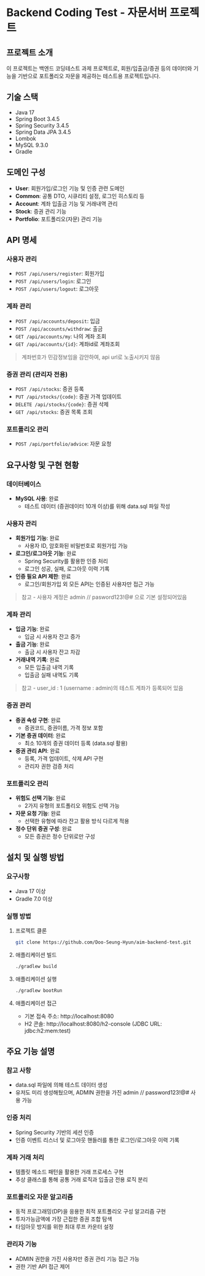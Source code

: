 # Backend Coding Test - 자문서버 프로젝트

## 프로젝트 소개
이 프로젝트는 백엔드 코딩테스트 과제 프로젝트로, 회원/입출금/증권 등의 데이터와 기능을 기반으로 포트폴리오 자문을 제공하는 테스트용 프로젝트입니다.

## 기술 스택
- Java 17
- Spring Boot 3.4.5
- Spring Security 3.4.5
- Spring Data JPA 3.4.5
- Lombok
- MySQL 9.3.0
- Gradle

## 도메인 구성
- **User**: 회원가입/로그인 기능 및 인증 관련 도메인
- **Common**: 공통 DTO, 시큐리티 설정, 로그인 히스토리 등
- **Account**: 계좌 입출금 기능 및 거래내역 관리
- **Stock**: 증권 관리 기능
- **Portfolio**: 포트폴리오(자문) 관리 기능

## API 명세

### 사용자 관리
- `POST /api/users/register`: 회원가입
- `POST /api/users/login`: 로그인
- `POST /api/users/logout`: 로그아웃

### 계좌 관리
- `POST /api/accounts/deposit`: 입금
- `POST /api/accounts/withdraw`: 출금
- `GET /api/accounts/my`: 나의 계좌 조회
- `GET /api/accounts/{id}`: 계좌id로 계좌조회

 > 계좌번호가 민감정보임을 감안하여, api url로 노출시키지 않음

### 증권 관리 (관리자 전용)
- `POST /api/stocks`: 증권 등록
- `PUT /api/stocks/{code}`: 증권 가격 업데이트
- `DELETE /api/stocks/{code}`: 증권 삭제
- `GET /api/stocks`: 증권 목록 조회

### 포트폴리오 관리
- `POST /api/portfolio/advice`: 자문 요청

## 요구사항 및 구현 현황

### 데이터베이스
- **MySQL 사용**: 완료
    - 테스트 데이터 (증권데이터 10개 이상)를 위해 data.sql 파일 작성

### 사용자 관리
- **회원가입 기능**: 완료
    - 사용자 ID, 암호화된 비밀번호로 회원가입 가능
- **로그인/로그아웃 기능**: 완료
    - Spring Security를 활용한 인증 처리
    - 로그인 성공, 실패, 로그아웃 이력 기록
- **인증 필요 API 제한**: 완료
    - 로그인/회원가입 외 모든 API는 인증된 사용자만 접근 가능
> 참고 - 사용자 계정은 admin // pasword123!@#  으로 기본 설정되어있음

### 계좌 관리
- **입금 기능**: 완료
    - 입금 시 사용자 잔고 증가
- **출금 기능**: 완료
    - 출금 시 사용자 잔고 차감
- **거래내역 기록**: 완료
    - 모든 입출금 내역 기록
    - 입출금 실패 내역도 기록
> 참고 - user_id : 1 (username : admin)의 테스트 계좌가 등록되어 있음

### 증권 관리
- **증권 속성 구현**: 완료
    - 증권코드, 증권이름, 가격 정보 포함
- **기본 증권 데이터**: 완료
    - 최소 10개의 증권 데이터 등록 (data.sql 활용)
- **증권 관리 API**: 완료
    - 등록, 가격 업데이트, 삭제 API 구현
    - 관리자 권한 검증 처리

### 포트폴리오 관리
- **위험도 선택 기능**: 완료
    - 2가지 유형의 포트폴리오 위험도 선택 가능
- **자문 요청 기능**: 완료
    - 선택한 유형에 따라 잔고 활용 방식 다르게 적용
- **정수 단위 증권 구성**: 완료
    - 모든 증권은 정수 단위로만 구성

## 설치 및 실행 방법

### 요구사항
- Java 17 이상
- Gradle 7.0 이상

### 실행 방법
1. 프로젝트 클론
   ```bash
   git clone https://github.com/Doo-Seung-Hyun/aim-backend-test.git
   ```

2. 애플리케이션 빌드
   ```bash
   ./gradlew build
   ```

3. 애플리케이션 실행
   ```bash
   ./gradlew bootRun
   ```

4. 애플리케이션 접근
    - 기본 접속 주소: http://localhost:8080
    - H2 콘솔: http://localhost:8080/h2-console (JDBC URL: jdbc:h2:mem:test)

## 주요 기능 설명


### 참고 사항
- data.sql 파일에 의해 테스트 데이터 생성
- 유저도 미리 생성해뒀으며, ADMIN 권한을 가진 admin // password123!@# 사용 가능

### 인증 처리
- Spring Security 기반의 세션 인증
- 인증 이벤트 리스너 및 로그아웃 핸들러를 통한 로그인/로그아웃 이력 기록

### 계좌 거래 처리
- 템플릿 메소드 패턴을 활용한 거래 프로세스 구현
- 추상 클래스를 통해 공통 거래 로직과 입출금 전용 로직 분리

### 포트폴리오 자문 알고리즘
- 동적 프로그래밍(DP)을 응용한 최적 포트폴리오 구성 알고리즘 구현
- 투자가능금액에 가장 근접한 증권 조합 탐색
- 타임아웃 방지를 위한 최대 루프 카운터 설정

### 관리자 기능
- ADMIN 권한을 가진 사용자만 증권 관리 기능 접근 가능
- 권한 기반 API 접근 제어